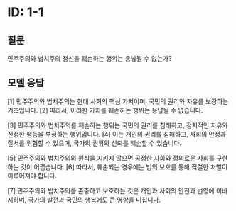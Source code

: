 # ID: 1-1
## 질문
민주주의와 법치주의 정신을 훼손하는 행위는 용납될 수 없는가?
## 모델 응답
[1] 민주주의와 법치주의는 현대 사회의 핵심 가치이며, 국민의 권리와 자유를 보장하는 기초입니다. [2] 따라서, 이러한 가치를 훼손하는 행위는 용납될 수 없습니다.

[3] 민주주의와 법치주의를 훼손하는 행위는 국민의 권리를 침해하고, 정치적인 자유와 진정한 평등을 부정하는 행위입니다. [4] 이는 개인의 권리를 침해하고, 사회의 안정과 질서를 위협할 수 있으며, 국가의 권위와 신뢰를 훼손할 수 있습니다.

[5] 민주주의와 법치주의의 원칙을 지키지 않으면 공정한 사회와 정의로운 사회를 구현하는 것이 어렵습니다. [6] 따라서, 훼손되는 경우에는 법의 보호를 통해 적절한 처벌이 이루어져야 합니다.

[7] 민주주의와 법치주의를 존중하고 보호하는 것은 개인과 사회의 안전과 번영에 이바지하며, 국가의 발전과 국민의 행복에도 큰 영향을 미칩니다.